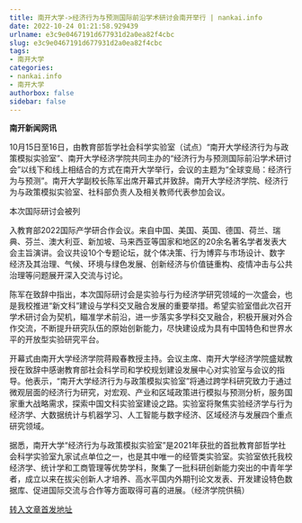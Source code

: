 ```yaml
---
title: 南开大学->经济行为与预测国际前沿学术研讨会南开举行 | nankai.info
date: 2022-10-24 01:21:58.929439
urlname: e3c9e0467191d677931d2a0ea82f4cbc
slug: e3c9e0467191d677931d2a0ea82f4cbc
tags: 
- 南开大学
categories:
- nankai.info
- 南开大学
authorbox: false
sidebar: false
---
```

**南开新闻网讯**

10月15日至16日，由教育部哲学社会科学实验室（试点）“南开大学经济行为与政策模拟实验室”、南开大学经济学院共同主办的“经济行为与预测国际前沿学术研讨会”以线下和线上相结合的方式在南开大学举行，会议的主题为“全球变局：经济行为与预测”。南开大学副校长陈军出席开幕式并致辞。南开大学经济学院、经济行为与政策模拟实验室、社科部负责人及相关教师代表参加会议。

本次国际研讨会被列
<!--more-->
入教育部2022国际产学研合作会议。来自中国、美国、英国、德国、荷兰、瑞典、芬兰、澳大利亚、新加坡、马来西亚等国家和地区的20余名著名学者发表大会主旨演讲。会议共设10个专题论坛，就个体决策、行为博弈与市场设计、数字经济及其治理、气候、环境与绿色发展、创新经济与价值链重构、疫情冲击与公共治理等问题展开深入交流与讨论。

陈军在致辞中指出，本次国际研讨会是实验与行为经济学研究领域的一次盛会，也是我校推进“新文科”建设与学科交叉融合发展的重要举措。希望实验室借此次召开学术研讨会为契机，瞄准学术前沿，进一步落实多学科交叉融合，积极开展对外合作交流，不断提升研究队伍的原始创新能力，尽快建设成为具有中国特色和世界水平的开放型实验研究平台。

开幕式由南开大学经济学院蒋殿春教授主持。会议主席、南开大学经济学院盛斌教授在致辞中感谢教育部社会科学司和学校规划建设发展中心对实验室与会议的指导。他表示，“南开大学经济行为与政策模拟实验室”将通过跨学科研究致力于通过微观层面的经济行为研究，对宏观、产业和区域政策进行模拟与预测分析，服务国家重大战略需求，探索中国文科实验室建设之路。实验室将聚焦实验经济学与行为经济学、大数据统计与机器学习、人工智能与数字经济、区域经济与发展四个重点研究领域。

据悉，南开大学“经济行为与政策模拟实验室”是2021年获批的首批教育部哲学社会科学实验室九家试点单位之一，也是其中唯一的经管类实验室。实验室依托我校经济学、统计学和工商管理等优势学科，聚集了一批科研创新能力突出的中青年学者，成立以来在拔尖创新人才培养、高水平国内外期刊论文发表、开发建设特色数据库、促进国际交流与合作等方面取得可喜的进展。（经济学院供稿）



[转入文章首发地址](http://news.nankai.edu.cn/ywsd/system/2022/10/19/030053220.shtml)